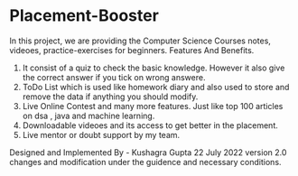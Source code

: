 # Placement-Booster
In this project, we are providing the Computer Science Courses notes, videoes, practice-exercises for beginners.
Features And Benefits.
1. It consist of a quiz to check the basic knowledge. However it also give the correct answer if you tick on wrong answere.
2. ToDo List which is used like homework diary and also used to store and remove the data if anything you should modify.
3. Live Online Contest and many more features. Just like top 100 articles on dsa , java and machine learning.
4. Downloadable videoes and its access to get better in the placement.
5. Live mentor or doubt support by my team.

Designed and Implemented By - Kushagra Gupta 22 July 2022 version 2.0
changes and modification under the guidence and necessary conditions.
